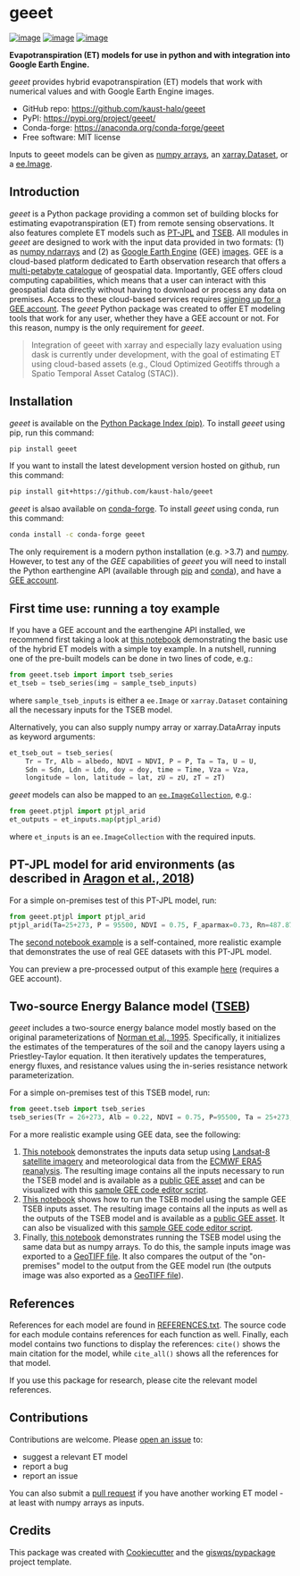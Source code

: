 # geeet

[![image](https://img.shields.io/pypi/v/geeet.svg)](https://pypi.python.org/pypi/geeet)
[![image](https://img.shields.io/conda/vn/conda-forge/geeet.svg)](https://anaconda.org/conda-forge/geeet)
[![image](https://img.shields.io/badge/License-MIT-yellow.svg)](https://opensource.org/licenses/MIT)

**Evapotranspiration (ET) models for use in python and with integration into Google Earth Engine.**

*geeet* provides hybrid evapotranspiration (ET) models that work with numerical values and with Google Earth Engine images.

- GitHub repo: https://github.com/kaust-halo/geeet
- PyPI: https://pypi.org/project/geeet/
- Conda-forge: https://anaconda.org/conda-forge/geeet
- Free software: MIT license

Inputs to geeet models can be given as [numpy arrays](https://numpy.org/doc/stable/reference/generated/numpy.ndarray.html), an [xarray.Dataset](https://docs.xarray.dev/en/stable/generated/xarray.Dataset.html), or a [ee.Image](https://developers.google.com/earth-engine/apidocs/ee-image).

## Introduction

*geeet* is a Python package providing a common set of building blocks for estimating evapotranspiration (ET) from remote sensing observations. It also features complete ET models such as [PT-JPL](https://doi.org/10.1016/j.rse.2007.06.025) and [TSEB](https://doi.org/10.1016/0168-1923(95)02265-Y). All modules in *geeet* are designed to work with the input data provided in two formats: (1) as [numpy ndarrays](https://numpy.org/doc/stable/reference/generated/numpy.ndarray.html) and (2) as [Google Earth Engine](https://earthengine.google.com/) (GEE) [images](https://developers.google.com/earth-engine/apidocs/ee-image). GEE is a cloud-based platform dedicated to Earth observation research that offers a [multi-petabyte catalogue](https://developers.google.com/earth-engine/datasets/) of geospatial data. Importantly, GEE offers cloud computing capabilities, which means that a user can interact with this geospatial data directly without having to download or process any data on premises. Access to these cloud-based services requires [signing up for a GEE account](https://earthengine.google.com/signup/). The *geeet* Python package was created to offer ET modeling tools that work for any user, whether they have a GEE account or not. For this reason, numpy is the only requirement for *geeet*.

> Integration of geeet with xarray and especially lazy evaluation using dask is currently under development, with the goal of estimating ET using cloud-based assets (e.g., Cloud Optimized Geotiffs through a Spatio Temporal Asset Catalog (STAC)). 

## Installation

*geeet* is available on the [Python Package Index (pip)](https://pypi.org/project/geeet/). To install *geeet* using pip, run this command:

```bash
pip install geeet
```

If you want to install the latest development version hosted on github, run this command:

```bash
pip install git+https://github.com/kaust-halo/geeet
```

*geeet* is alsao available on [conda-forge](https://anaconda.org/conda-forge/geeet). To install *geeet* using conda, run this command:

```bash
conda install -c conda-forge geeet
```

The only requirement is a modern python installation (e.g. >3.7) and [numpy](https://numpy.org/). However, to test any of the *GEE* capabilities of *geeet* you will need to install the Python earthengine API (available through [pip](https://pypi.org/project/earthengine-api/) and [conda](https://anaconda.org/conda-forge/earthengine-api)), and have a [GEE account](https://earthengine.google.com/signup/). 

## First time use: running a toy example

If you have a GEE account and the earthengine API installed, we recommend first taking a look at [this notebook](https://github.com/kaust-halo/geeet/blob/main/examples/notebooks/01_geeet.ipynb) demonstrating the basic use of the hybrid ET models with a simple toy example. In a nutshell, running one of the pre-built models can be done in two lines of code, e.g.:

```python
from geeet.tseb import import tseb_series
et_tseb = tseb_series(img = sample_tseb_inputs) 
```

where `sample_tseb_inputs` is either a `ee.Image` or `xarray.Dataset` containing all the necessary inputs for the TSEB model.

Alternatively, you can also supply numpy array or xarray.DataArray inputs as keyword arguments:

```python
et_tseb_out = tseb_series(
    Tr = Tr, Alb = albedo, NDVI = NDVI, P = P, Ta = Ta, U = U, 
    Sdn = Sdn, Ldn = Ldn, doy = doy, time = Time, Vza = Vza,
    longitude = lon, latitude = lat, zU = zU, zT = zT)
```

*geeet* models can also be mapped to an [`ee.ImageCollection`](https://developers.google.com/earth-engine/guides/ic_creating), e.g.:

```python
from geeet.ptjpl import ptjpl_arid
et_outputs = et_inputs.map(ptjpl_arid)
```

where `et_inputs` is an `ee.ImageCollection` with the required inputs.

## PT-JPL model for arid environments (as described in [Aragon et al., 2018](http://dx.doi.org/10.3390/rs10121867))

For a simple on-premises test of this PT-JPL model, run:

```python
from geeet.ptjpl import ptjpl_arid
ptjpl_arid(Ta=25+273, P = 95500, NDVI = 0.75, F_aparmax=0.73, Rn=487.87, RH=25, doy=1, time=11, longitude=38.25)
```

The [second notebook example](./examples/notebooks/02_demo_using_GEE_data.ipynb) is a self-contained, more realistic example that demonstrates the use of real GEE datasets with this PT-JPL model. 

You can preview a pre-processed output of this example [here](https://code.earthengine.google.com/?scriptPath=users%2Flopezvoliver%2Fgeeet%3Aptjpl_sample_outputs_coarse) (requires a GEE account).  

## Two-source Energy Balance model ([TSEB](https://doi.org/10.1016/0168-1923(95)02265-Y))

*geeet* includes a two-source energy balance model mostly based on the original parameterizations of [Norman et al., 1995](https://doi.org/10.1016/0168-1923(95)02265-Y). Specifically, it initializes the estimates of the temperatures of the soil and the canopy layers using a Priestley-Taylor equation. It then iteratively updates the temperatures, energy fluxes, and resistance values using the in-series resistance network parameterization. 

For a simple on-premises test of this TSEB model, run:

```python
from geeet.tseb import tseb_series
tseb_series(Tr = 26+273, Alb = 0.22, NDVI = 0.75, P=95500, Ta = 25+273, U=2, Sdn=745, Ldn=345, doy=1, time=11, Vza=0, longitude=38.25, latitude=30.25, zU=10, zT=2)
```

For a more realistic example using GEE data, see the following:
1. [This notebook](./examples/notebooks/03_prepare_ECMWF_L8_inputs_for_TSEB.ipynb) demonstrates the inputs data setup using [Landsat-8 satellite imagery](https://developers.google.com/earth-engine/datasets/catalog/LANDSAT_LC08_C02_T1_L2#bands) and meteorological data from the [ECMWF ERA5 reanalysis](https://developers.google.com/earth-engine/datasets/catalog/ECMWF_ERA5_LAND_HOURLY#bands). The resulting image contains all the inputs necessary to run the TSEB model and is available as a [public GEE asset](https://code.earthengine.google.com/?asset=projects/geeet-public/assets/TSEB_sample_inputs) and can be visualized with this [sample GEE code editor script](https://code.earthengine.google.com/?scriptPath=users%2Flopezvoliver%2Fgeeet%3Atseb_sample_inputs_vis).  
2. [This notebook](./examples/notebooks/04_TSEB_crop_water_use.ipynb) shows how to run the TSEB model using the sample GEE TSEB inputs asset. The resulting image contains all the inputs as well as the outputs of the TSEB model and is available as a [public GEE asset](https://code.earthengine.google.com/?asset=projects/geeet-public/assets/TSEB_sample_outputs). It can also be visualized with this [sample GEE code editor script](https://code.earthengine.google.com/?scriptPath=users%2Flopezvoliver%2Fgeeet%3Atseb_sample_outputs_vis). 
3. Finally, [this notebook](./examples/notebooks/05_TSEB_on_premises.ipynb) demonstrates running the TSEB model using the same data but as numpy arrays. To do this, the sample inputs image was exported to a [GeoTIFF file](./examples/data/tseb_sample_inputs.tif). It also compares the output of the "on-premises" model to the output from the GEE model run (the outputs image was also exported as a [GeoTIFF file](./examples/data/tseb_sample_outputs.tif)).

## References

References for each model are found in [REFERENCES.txt](REFERENCES.txt). The source code for each module contains references for each function as well. Finally, each model contains two functions to display the references: `cite()` shows the main citation for the model, while `cite_all()` shows all the references for that model.

If you use this package for research, please cite the relevant model references. 

## Contributions

Contributions are welcome. Please [open an issue](https://github.com/kaust-halo/geeet/issues) to:
- suggest a relevant ET model 
- report a bug
- report an issue

You can also submit a [pull request](https://github.com/kaust-halo/geeet/pulls) if you have another working ET model - at least with numpy arrays as inputs. 

## Credits

This package was created with [Cookiecutter](https://github.com/cookiecutter/cookiecutter) and the [giswqs/pypackage](https://github.com/giswqs/pypackage) project template.

